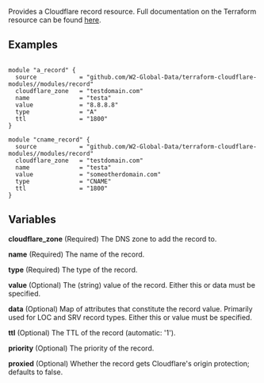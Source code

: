 <!-- Created by Cloud Engineering Team (AD) 12/2018 -->

Provides a Cloudflare record resource. Full documentation on the Terraform resource can be found [here](https://www.terraform.io/docs/providers/cloudflare/r/record.html).

## Examples

```

module "a_record" {
  source            = "github.com/W2-Global-Data/terraform-cloudflare-modules//modules/record"
  cloudflare_zone   = "testdomain.com"
  name              = "testa"
  value             = "8.8.8.8"
  type              = "A"
  ttl               = "1800"
}

module "cname_record" {
  source            = "github.com/W2-Global-Data/terraform-cloudflare-modules//modules/record"
  cloudflare_zone   = "testdomain.com"
  name              = "testa"
  value             = "someotherdomain.com"
  type              = "CNAME"
  ttl               = "1800"
}

```

## Variables

  **cloudflare_zone**
      (Required) The DNS zone to add the record to.

  **name**
      (Required) The name of the record.

  **type**
      (Required) The type of the record.

  **value**
      (Optional) The (string) value of the record. Either this or data must be specified.

  **data**
      (Optional) Map of attributes that constitute the record value. Primarily used for LOC and SRV record types. Either this or value must be specified.

  **ttl**
      (Optional) The TTL of the record (automatic: '1').

  **priority**
      (Optional) The priority of the record.

  **proxied**
      (Optional) Whether the record gets Cloudflare's origin protection; defaults to false.